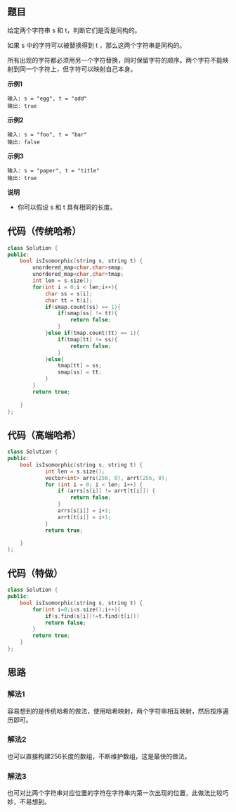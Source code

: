 ## 题目
给定两个字符串 s 和 t，判断它们是否是同构的。

如果 s 中的字符可以被替换得到 t ，那么这两个字符串是同构的。

所有出现的字符都必须用另一个字符替换，同时保留字符的顺序。两个字符不能映射到同一个字符上，但字符可以映射自己本身。

**示例1**
```
输入: s = "egg", t = "add"
输出: true
```

**示例2**
```
输入: s = "foo", t = "bar"
输出: false
```

**示例3**
```
输入: s = "paper", t = "title"
输出: true
```

**说明**
* 你可以假设 s 和 t 具有相同的长度。

## 代码（传统哈希）
```C++
class Solution {
public:
    bool isIsomorphic(string s, string t) {
        unordered_map<char,char>smap;
        unordered_map<char,char>tmap;
        int len = s.size();
        for(int i = 0;i < len;i++){
            char ss = s[i];
            char tt = t[i];
            if(smap.count(ss) == 1){
                if(smap[ss] != tt){
                    return false;
                }
            }else if(tmap.count(tt) == 1){
                if(tmap[tt] != ss){
                    return false;
                }
            }else{
                tmap[tt] = ss;
                smap[ss] = tt;
            }
        }
        return true;
        
    }
};
```

## 代码（高端哈希）
```C++
class Solution {
public:
    bool isIsomorphic(string s, string t) {
            int len = s.size();
            vector<int> arrs(256, 0), arrt(256, 0);
            for (int i = 0; i < len; i++) {
                if (arrs[s[i]] != arrt[t[i]]) {
                    return false;
                }
                arrs[s[i]] = i+1;
                arrt[t[i]] = i+1;
            }
            return true;

    }
};
```

## 代码（特做）
```C++
class Solution {
public:
    bool isIsomorphic(string s, string t) {
        for(int i=0;i<s.size();i++){
            if(s.find(s[i])!=t.find(t[i]))
            return false;
        }
        return true;
    }
};

```

## 思路

### 解法1
容易想到的是传统哈希的做法，使用哈希映射，两个字符串相互映射，然后按序遍历即可。

### 解法2
也可以直接构建256长度的数组，不断维护数组，这是最快的做法。

### 解法3
也可对比两个字符串对应位置的字符在字符串内第一次出现的位置，此做法比较巧妙，不易想到。

